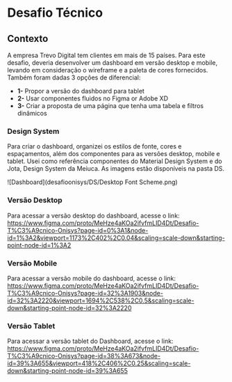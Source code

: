 # Desafio Técnico


## Contexto

A empresa Trevo Digital tem clientes em mais de 15 países. Para este desafio, deveria desenvolver um dashboard em versão desktop e mobile, levando em consideração o wireframe e a paleta de cores fornecidos. Também foram dadas 3 opções de diferencial:
- **1-** Propor a versão do dashboard para tablet
- **2-** Usar componentes fluidos no Figma or Adobe XD
- **3-** Criar a proposta de uma página que tenha uma tabela e filtros dinâmicos


### Design System

Para criar o dashboard, organizei os estilos de fonte, cores e espaçamentos, além dos componentes para as versões desktop, mobile e tablet. Usei como referência componentes do Material Design System e do Jota, Design System da Meiuca.
As imagens estão disponíveis na pasta DS.

![Dashboard](desafioonisys/DS/Desktop Font Scheme.png)


### Versão Desktop

Para acessar a versão desktop do dashboard, acesse o link: https://www.figma.com/proto/MeHze4aKOa2ifvfmLID4Dt/Desafio-T%C3%A9cnico-Onisys?page-id=0%3A1&node-id=1%3A2&viewport=1173%2C402%2C0.04&scaling=scale-down&starting-point-node-id=1%3A2

### Versão Mobile

Para acessar a versão mobile do dashboard, acesse o link: https://www.figma.com/proto/MeHze4aKOa2ifvfmLID4Dt/Desafio-T%C3%A9cnico-Onisys?page-id=32%3A1903&node-id=32%3A2220&viewport=1694%2C538%2C0.5&scaling=scale-down&starting-point-node-id=32%3A2220


### Versão Tablet

Para acessar a versão tablet do Dashboard, acesse o link: https://www.figma.com/proto/MeHze4aKOa2ifvfmLID4Dt/Desafio-T%C3%A9cnico-Onisys?page-id=38%3A673&node-id=39%3A655&viewport=418%2C406%2C0.25&scaling=scale-down&starting-point-node-id=39%3A655

